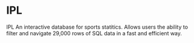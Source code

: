 # IPL
IPL An interactive database for sports statitics. Allows users the ability to filter and navigate 29,000 rows of SQL data in a fast and efficient way.  






